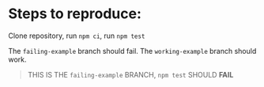 # Steps to reproduce:

Clone repository, run `npm ci`, run `npm test`

The `failing-example` branch should fail. The `working-example` branch should work.

> THIS IS THE `failing-example` BRANCH, `npm test` SHOULD **FAIL**
